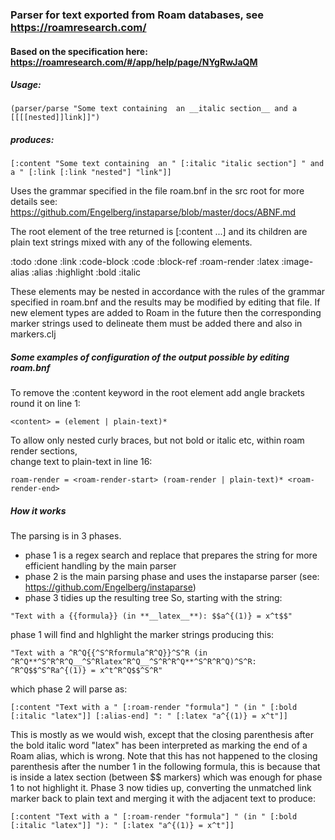 ### Parser for text exported from Roam databases, see https://roamresearch.com/

#### Based on the specification here: https://roamresearch.com/#/app/help/page/NYgRwJaQM

##### Usage:

`(parser/parse "Some text containing  an __italic section__ and a [[[[nested]]link]]")`

##### produces:

`[:content "Some text containing  an " [:italic "italic section"] " and a " [:link [:link "nested"] "link"]]`

Uses the grammar specified in the file roam.bnf in the src root
for more details see: https://github.com/Engelberg/instaparse/blob/master/docs/ABNF.md

The root element of the tree returned is [:content ...]
and its children are plain text strings mixed with any of the following elements.

:todo :done :link :code-block :code :block-ref :roam-render
:latex :image-alias :alias :highlight :bold :italic

These elements may be nested in accordance with the rules of
the grammar specified in roam.bnf and the results may be modified
by editing that file. If new element types are added to Roam in the future
then the corresponding marker strings used to delineate them must be added
there and also in markers.clj

##### Some examples of configuration of the output possible by editing roam.bnf

To remove the :content keyword in the root element add angle brackets round it on line 1:  

`<content> = (element | plain-text)*`

To allow only nested curly braces, but not bold or italic etc, within roam render sections,  
change text to plain-text in line 16:  

`roam-render = <roam-render-start> (roam-render | plain-text)* <roam-render-end>`

##### How it works

The parsing is in 3 phases.
* phase 1 is a regex search and replace that prepares the string for more efficient handling by the main parser
* phase 2 is the main parsing phase and uses the instaparse parser (see: https://github.com/Engelberg/instaparse)
* phase 3 tidies up the resulting tree
So, starting with the string:

`"Text with a {{formula}} (in **__latex__**): $$a^{(1)} = x^t$$"`

phase 1 will find and hlghlight the marker strings producing this:  

`"Text with a ^R^Q{{^S^Rformula^R^Q}}^S^R (in ^R^Q**^S^R^R^Q__^S^Rlatex^R^Q__^S^R^R^Q**^S^R^R^Q)^S^R: ^R^Q$$^S^Ra^{(1)} = x^t^R^Q$$^S^R"`  

which phase 2 will parse as:

`[:content
  "Text with a "
  [:roam-render "formula"]
  " (in "
  [:bold [:italic "latex"]]
  [:alias-end]
  ": "
  [:latex "a^{(1)} = x^t"]]`

This is mostly as we would wish, except that the closing parenthesis after the bold italic word "latex" has been interpreted as marking
the end of a Roam alias, which is wrong. Note that this has not happened to the closing parenthesis after the number 1
in the following formula, this is because that is inside a latex section (between $$ markers) which was enough for phase 1 to not highlight it.
Phase 3 now tidies up, converting the unmatched link marker back to plain text and merging it with the adjacent text to
produce:

`[:content
  "Text with a "
  [:roam-render "formula"]
  " (in "
  [:bold [:italic "latex"]]
  "): "
  [:latex "a^{(1)} = x^t"]]`